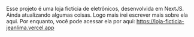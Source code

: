 Esse projeto é uma loja ficticia de eletrônicos, desenvolvida em NextJS. Ainda atualizando algumas coisas.
Logo mais irei escrever mais sobre ela aqui. Por enquanto, você pode acessar ela por aqui: https://loja-ficticia-jeanlima.vercel.app
